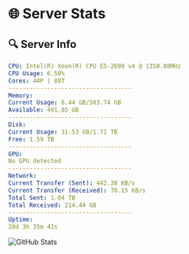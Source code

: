 # 🌐 Server Stats
## 🔍 Server Info
```yaml
CPU: Intel(R) Xeon(R) CPU E5-2699 v4 @ 1350.08MHz
CPU Usage: 6.50%
Cores: 44P | 88T
-----------------------------------
Memory:
Current Usage: 8.44 GB/503.74 GB
Available: 491.85 GB
-----------------------------------
Disk:
Current Usage: 31.53 GB/1.71 TB
Free: 1.59 TB
-----------------------------------
GPU:
No GPU detected
-----------------------------------
Network:
Current Transfer (Sent): 442.38 KB/s
Current Transfer (Received): 70.15 KB/s
Total Sent: 1.04 TB
Total Received: 214.44 GB
-----------------------------------
Uptime:
20d 3h 35m 41s
```
![GitHub Stats](https://img.shields.io/badge/Updated-2025-05-09_20:44:29-blue)